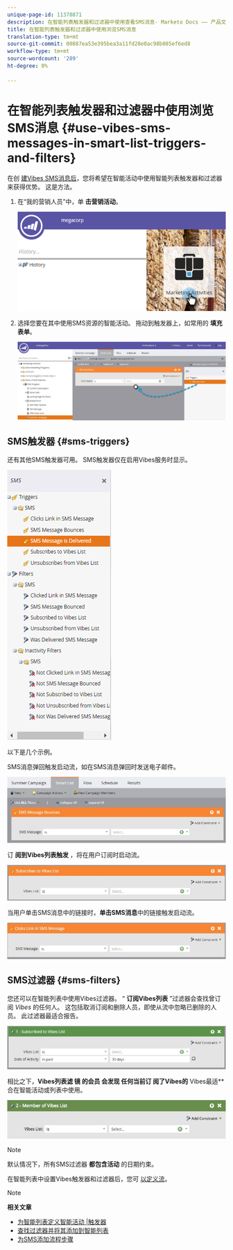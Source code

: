 ```yaml
---
unique-page-id: 11378871
description: 在智能列表触发器和过滤器中使用查看SMS消息- Marketo Docs —— 产品文档
title: 在智能列表触发器和过滤器中使用浏览SMS消息
translation-type: tm+mt
source-git-commit: 00887ea53e395bea3a11fd28e0ac98b085ef6ed8
workflow-type: tm+mt
source-wordcount: '289'
ht-degree: 0%

---
```



# 在智能列表触发器和过滤器中使用浏览SMS消息 {#use-vibes-sms-messages-in-smart-list-triggers-and-filters}

在创 [建Vibes SMS消息后](create-a-vibes-sms-message.md)，您将希望在智能活动中使用智能列表触发器和过滤器来获得优势。 这是方法。

1. 在“我的营销人员”中，单 **击营销活动**。

   ![](assets/image2016-7-28-9-3a48-3a32.png)

1. 选择您要在其中使用SMS资源的智能活动。 拖动到触发器上，如常用的 **填充表单**。

   ![](assets/fills-out-form-pull-over.jpg)

## SMS触发器 {#sms-triggers}

还有其他SMS触发器可用。 SMS触发器仅在启用Vibes服务时显示。

![](assets/new-sms-search2.png)

以下是几个示例。

SMS消息弹回触发启动流，如在SMS消息弹回时发送电子邮件。

![](assets/sms-message-bounces-real.jpg)

订 **阅到Vibes列表触发** ，将在用户订阅时启动流。

![](assets/subscribes-to-vibes-list-real.jpg)

当用户单击SMS消息中的链接时，**单击SMS消息**中的链接触发启动流。

![](assets/clicks-link-in-sms-message.jpg)

## SMS过滤器 {#sms-filters}

您还可以在智能列表中使用Vibes过滤器。 “ **订阅Vibes列表** ”过滤器会查找曾订阅 *Vibes* 的任何人。 这包括取消订阅和删除人员，即使从流中忽略已删除的人员。 此过滤器最适合报告。

![](assets/subscribed-to-vibes-list-filter-real.jpg)

相比之下，**Vibes列表滤 **镜** 的会员 **会发现** 任何当前订 **阅了Vibes的**** Vibes最适&#x200B;** 合在智能活动或列表中使用。

![](assets/image001.png)

>[!NOTE]
>
>默认情况下，所有SMS过滤器 **都包含活动** 的日期约束。

在智能列表中设置Vibes触发器和过滤器后，您可 [以定义流](add-a-flow-step-for-sms.md)。

>[!NOTE]
>
>**相关文章**
>
>* [为智能列表定义智能活动 |触发器](../../../product-docs/core-marketo-concepts/smart-campaigns/creating-a-smart-campaign/define-smart-list-for-smart-campaign-trigger.md)
>* [查找过滤器并将其添加到智能列表](../../../product-docs/core-marketo-concepts/smart-lists-and-static-lists/creating-a-smart-list/find-and-add-filters-to-a-smart-list.md)
>* [为SMS添加流程步骤](add-a-flow-step-for-sms.md)

>



